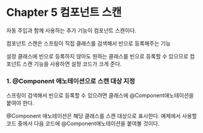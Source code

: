 # Chapter 5  컴포넌트 스캔

자동 주입과 함께 사용하는 추가 기능이 컴포넌트 스캔이다.

컴포넌트 스캔은 스프링이 직접 클래스를 검색해서 빈으로 등록해주는 기능

설정 클래스에 빈으로 등록하지 않아도 원하는 클래스를 빈으로 등록할 수 있으므로 컴포넌트 스캔 기능을 사용하면 설정 코드가 크게 준다.



### 1. @Component 애노테이션으로 스캔 대상 지정

스프링이 검색해서 빈으로 등록할 수 있으려면 클래스에 @Component애노테이션을 붙여야 한다.

@Component 애노테이션은 해당 클래스를 스캔 대상으로 표시한다. 예제에서 사용할 코드 중에서 다음 코드에 @Component애노테이션을 붙여볼 것이다.